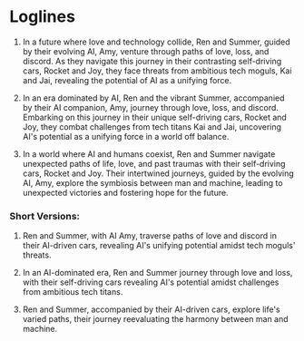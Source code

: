 # Loglines

1. In a future where love and technology collide, Ren and Summer, guided by their evolving AI, Amy, venture through paths of love, loss, and discord. As they navigate this journey in their contrasting self-driving cars, Rocket and Joy, they face threats from ambitious tech moguls, Kai and Jai, revealing the potential of AI as a unifying force.

2. In an era dominated by AI, Ren and the vibrant Summer, accompanied by their AI companion, Amy, journey through love, loss, and discord. Embarking on this journey in their unique self-driving cars, Rocket and Joy, they combat challenges from tech titans Kai and Jai, uncovering AI's potential as a unifying force in a world off balance.

3. In a world where AI and humans coexist, Ren and Summer navigate unexpected paths of life, love, and past traumas with their self-driving cars, Rocket and Joy. Their intertwined journeys, guided by the evolving AI, Amy, explore the symbiosis between man and machine, leading to unexpected victories and fostering hope for the future.

### Short Versions:

1. Ren and Summer, with AI Amy, traverse paths of love and discord in their AI-driven cars, revealing AI's unifying potential amidst tech moguls' threats.

2. In an AI-dominated era, Ren and Summer journey through love and loss, with their self-driving cars revealing AI's potential amidst challenges from ambitious tech titans.

3. Ren and Summer, accompanied by their AI-driven cars, explore life's varied paths, their journey reevaluating the harmony between man and machine.
